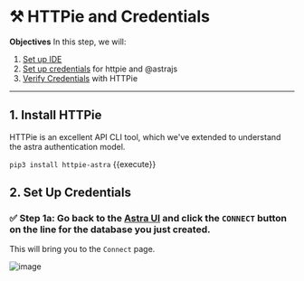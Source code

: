 # ⚒️ HTTPie and Credentials

**Objectives**
In this step, we will:
1. [Set up IDE](#1-setup-ide) 
2. [Set up credentials](#2-set-up-credentials) for httpie and @astrajs
3. [Verify Credentials](#3-verify-credentials) with HTTPie

---

## 1. Install HTTPie
HTTPie is an excellent API CLI tool, which we've extended to understand the astra authentication model.  

`pip3 install httpie-astra` {{execute}}

## 2. Set Up Credentials

### ✅ Step 1a: Go back to the [**Astra** UI](https://astra.datastax.com) and click the **`CONNECT`** button on the line for the database you just created.
This will bring you to the `Connect` page.

![image](https://user-images.githubusercontent.com/77410784/110701039-853ebb80-81a5-11eb-8a5f-1d6801932321.png)

